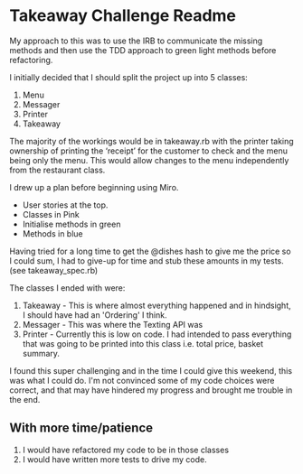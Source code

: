 # Takeaway Challenge Readme

My approach to this was to use the IRB to communicate the missing methods and then use the TDD approach to green light methods before refactoring. 

I initially decided that I should split the project up into 5 classes: 

1. Menu
2. Messager
3. Printer
4. Takeaway

The majority of the workings would be in takeaway.rb with the printer taking ownership of printing the ‘receipt’ for the customer to check and the menu being only the menu. This would allow changes to the menu independently from the restaurant class. 

I drew up a plan before beginning using Miro. 

* User stories at the top.
* Classes in Pink
* Initialise methods in green
* Methods in blue

Having tried for a long time to get the @dishes hash to give me the price so I could sum, I had to give-up for time and stub these amounts in my tests. (see takeaway_spec.rb)

The classes I ended with were:

1. Takeaway - This is where almost everything happened and in hindsight, I should have had an 'Ordering' I think. 
2. Messager - This was where the Texting API was
3. Printer - Currently this is low on code. I had intended to pass everything that was going to be printed into this class i.e. total price, basket summary.

I found this super challenging and in the time I could give this weekend, this was what I could do. I'm not convinced some of my code choices were correct, and that may have hindered my progress and brought me trouble in the end. 

## With more time/patience

1. I would have refactored my code to be in those classes
2. I would have written more tests to drive my code.
